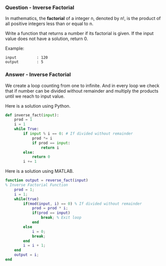 ### Question - Inverse Factorial

In mathematics, the **factorial** of a integer n, denoted by n!, is the product of all positive integers less than or equal to n.

Write a function that returns a number if its factorial is given.
If the input value does not have a solution, return 0.

Example:
```
input         : 120
output        : 5
```

### Answer - Inverse Factorial

We create a loop counting from one to infinite. And in every loop we check that if number can be divided without remainder and multiply the products until we reach to input value.

Here is a solution using Python.

```python
def inverse_fact(input):
    prod = 1
    i = 1
    while True:
        if input % i == 0: # If divided without remainder
            prod *= i
            if prod == input:
                return i
        else:
            return 0
        i += 1
```

Here is a solution using MATLAB.

```matlab
function output = reverse_fact(input)
% Inverse Factorial Function
    prod = 1;
    i = 1;
    while(true)
        if(mod(input, i) == 0) % If divided without remainder
            prod = prod * i;
            if(prod == input)
                break; % Exit loop
            end
        else
            i = 0;
            break;
        end
        i = i + 1;
    end
    output = i;
end
```
